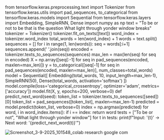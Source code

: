 from tensorflow.keras.preprocessing.text import Tokenizer
from tensorflow.keras.utils import pad_sequences, to_categorical
from tensorflow.keras.models import Sequential
from tensorflow.keras.layers import Embedding, SimpleRNN, Dense
import numpy as np
text = "To be or not to be that is the question What light through yonder window breaks"
tokenizer = Tokenizer()
tokenizer.fit_on_texts([text])
word_index = tokenizer.word_index
total_words = len(word_index) + 1
words = text.split()
sequences = []
for i in range(1, len(words)):
    seq = words[:i+1]
    sequences.append(' '.join(seq))
encoded = tokenizer.texts_to_sequences(sequences)
max_len = max(len(seq) for seq in encoded)
X = np.array([seq[:-1] for seq in pad_sequences(encoded, maxlen=max_len)])
y = to_categorical([seq[-1] for seq in pad_sequences(encoded, maxlen=max_len)], num_classes=total_words)
model = Sequential([
    Embedding(total_words, 10, input_length=max_len-1),
    SimpleRNN(50),
    Dense(total_words, activation='softmax')
])
model.compile(loss='categorical_crossentropy', optimizer='adam', metrics=['accuracy'])
model.fit(X, y, epochs=200, verbose=0)
def predict_next_word(seed):
    token_list = tokenizer.texts_to_sequences([seed])[0]
    token_list = pad_sequences([token_list], maxlen=max_len-1)
    predicted = model.predict(token_list, verbose=0)
    index = np.argmax(predicted)
    for word, i in word_index.items():
        if i == index:
            return word
tests = ["To be or not", "What light through yonder window"]
for t in tests:
    print(f"Input: '{t}' → Next word: '{predict_next_word(t)}'")

![Screenshot_3-9-2025_101548_colab research google com](https://github.com/user-attachments/assets/7b26e9d0-8c1d-4e08-b7cf-32bdcc2d741e)
